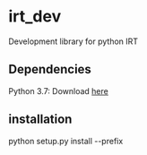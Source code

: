 # irt_dev
Development library for python IRT


## Dependencies
Python 3.7: Download [here](https://www.anaconda.com/distribution/)

## installation
python setup.py install --prefix <Your Installation Path>

